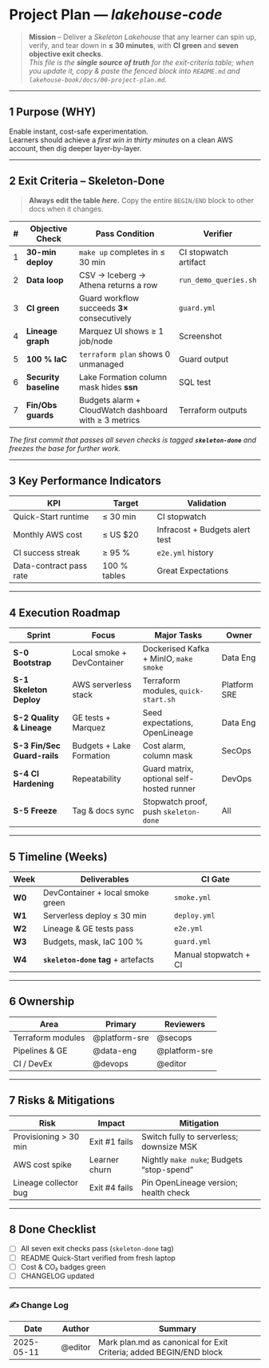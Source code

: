 # Project Plan — *lakehouse-code*

> **Mission** – Deliver a *Skeleton Lakehouse* that any learner can spin up, verify, and tear down in **≤ 30 minutes**, with **CI green** and **seven objective exit checks**.  
> *This file is the **single source of truth** for the exit-criteria table; when you update it, copy & paste the fenced block into `README.md` and `lakehouse-book/docs/00-project-plan.md`.*

---

## 1  Purpose (WHY)

Enable instant, cost-safe experimentation.  
Learners should achieve a *first win in thirty minutes* on a clean AWS account, then dig deeper layer-by-layer.

---

## 2  Exit Criteria – **Skeleton-Done**

> **Always edit the table *here*.** Copy the entire `BEGIN/END` block to other docs when it changes.

<!-- BEGIN EXIT_CRITERIA -->
| # | Objective Check | Pass Condition | Verifier |
|---|-----------------|----------------|----------|
| 1 | **30-min deploy** | `make up` completes in ≤ 30 min | CI stopwatch artifact |
| 2 | **Data loop** | CSV → Iceberg → Athena returns a row | `run_demo_queries.sh` |
| 3 | **CI green** | Guard workflow succeeds **3×** consecutively | `guard.yml` |
| 4 | **Lineage graph** | Marquez UI shows ≥ 1 job/node | Screenshot |
| 5 | **100 % IaC** | `terraform plan` shows 0 unmanaged | Guard output |
| 6 | **Security baseline** | Lake Formation column mask hides **ssn** | SQL test |
| 7 | **Fin/Obs guards** | Budgets alarm + CloudWatch dashboard with ≥ 3 metrics | Terraform outputs |
<!-- END EXIT_CRITERIA -->

*The first commit that passes all seven checks is tagged **`skeleton-done`** and freezes the base for further work.*

---

## 3  Key Performance Indicators

| KPI | Target | Validation |
|-----|--------|------------|
| Quick-Start runtime | ≤ 30 min | CI stopwatch |
| Monthly AWS cost | ≤ US $20 | Infracost + Budgets alert test |
| CI success streak | ≥ 95 % | `e2e.yml` history |
| Data-contract pass rate | 100 % tables | Great Expectations |

---

## 4  Execution Roadmap

| Sprint | Focus | Major Tasks | Owner |
|--------|-------|-------------|-------|
| **S-0 Bootstrap** | Local smoke + DevContainer | Dockerised Kafka + MinIO, `make smoke` | Data Eng |
| **S-1 Skeleton Deploy** | AWS serverless stack | Terraform modules, `quick-start.sh` | Platform SRE |
| **S-2 Quality & Lineage** | GE tests + Marquez | Seed expectations, OpenLineage | Data Eng |
| **S-3 Fin/Sec Guard-rails** | Budgets + Lake Formation | Cost alarm, column mask | SecOps |
| **S-4 CI Hardening** | Repeatability | Guard matrix, optional self-hosted runner | DevOps |
| **S-5 Freeze** | Tag & docs sync | Stopwatch proof, push `skeleton-done` | All |

---

## 5  Timeline (Weeks)

| Week | Deliverables | CI Gate |
|------|--------------|---------|
| **W0** | DevContainer + local smoke green | `smoke.yml` |
| **W1** | Serverless deploy ≤ 30 min | `deploy.yml` |
| **W2** | Lineage & GE tests pass | `e2e.yml` |
| **W3** | Budgets, mask, IaC 100 % | `guard.yml` |
| **W4** | **`skeleton-done` tag** + artefacts | Manual stopwatch + CI |

---

## 6  Ownership

| Area | Primary | Reviewers |
|------|---------|-----------|
| Terraform modules | @platform-sre | @secops |
| Pipelines & GE | @data-eng | @platform-sre |
| CI / DevEx | @devops | @editor |

---

## 7  Risks & Mitigations

| Risk | Impact | Mitigation |
|------|--------|-----------|
| Provisioning > 30 min | Exit #1 fails | Switch fully to serverless; downsize MSK |
| AWS cost spike | Learner churn | Nightly `make nuke`; Budgets “stop-spend” |
| Lineage collector bug | Exit #4 fails | Pin OpenLineage version; health check |

---

## 8  Done Checklist

- [ ] All seven exit checks pass (`skeleton-done` tag)  
- [ ] README Quick-Start verified from fresh laptop  
- [ ] Cost & CO₂ badges green  
- [ ] CHANGELOG updated  

---

### ✍️ Change Log

| Date | Author | Summary |
|------|--------|---------|
| 2025-05-11 | @editor | Mark plan.md as canonical for Exit Criteria; added BEGIN/END block |
